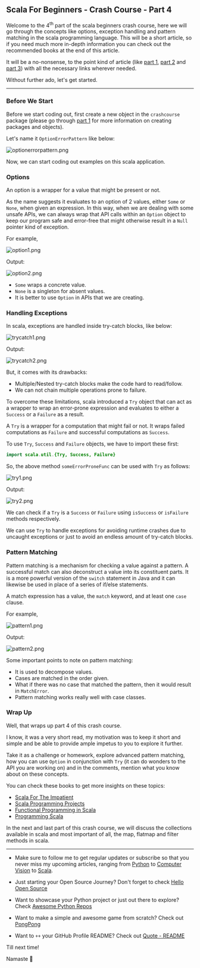 ## Scala For Beginners - Crash Course - Part 4

Welcome to the 4<sup>th</sup> part of the scala beginners crash course, here we will go through the concepts like options, exception handling and pattern matching in the scala programming language. This will be a short article, so if you need much more in-depth information you can check out the recommended books at the end of this article.

It will be a no-nonsense, to the point kind of article (like [part 1](https://chandraji.dev/scala-for-beginners-crash-course-part-1), [part 2](https://blog.codekaro.info/scala-for-beginners-crash-course-part-2) and [part 3](https://blog.codekaro.info/scala-for-beginners-crash-course-part-3)) with all the necessary links wherever needed.

Without further ado, let's get started.

---

### Before We Start

Before we start coding out, first create a new object in the `crashcourse` package (please go through [part 1](https://chandraji.dev/scala-for-beginners-crash-course-part-1) for more information on creating packages and objects).

Let's name it `OptionErrorPattern` like below:

![optionerrorpattern.png](https://cdn.hashnode.com/res/hashnode/image/upload/v1630925030021/nVd9E9gnC.png)

Now, we can start coding out examples on this scala application.

### Options

An option is a wrapper for a value that might be present or not.

As the name suggests it evaluates to an option of 2 values, either `Some` or `None`, when given an expression. In this way, when we are dealing with some unsafe APIs, we can always wrap that API calls within an `Option` object to keep our program safe and error-free that might otherwise result in a `Null` pointer kind of exception.

For example,

![option1.png](https://cdn.hashnode.com/res/hashnode/image/upload/v1630925018987/sB1uRqqay.png)

Output:

![option2.png](https://cdn.hashnode.com/res/hashnode/image/upload/v1630925042862/-nK_ZfcMc.png)

* `Some` wraps a concrete value.
* `None` is a singleton for absent values.
* It is better to use `Option` in APIs that we are creating.

### Handling Exceptions

In scala, exceptions are handled inside try-catch blocks, like below:

![trycatch1.png](https://cdn.hashnode.com/res/hashnode/image/upload/v1630925058053/hTqvEBrrBP.png)

Output:

![trycatch2.png](https://cdn.hashnode.com/res/hashnode/image/upload/v1630925069861/Esd5kD21N.png)

But, it comes with its drawbacks:

* Multiple/Nested try-catch blocks make the code hard to read/follow.
* We can not chain multiple operations prone to failure.

To overcome these limitations, scala introduced a `Try` object that can act as a wrapper to wrap an error-prone expression and evaluates to either a `Success` or a `Failure` as a result.

A `Try` is a wrapper for a computation that might fail or not. It wraps failed computations as `Failure` and successful computations as `Success`.

To use `Try`, `Success` and `Failure` objects, we have to import these first:

```java
import scala.util.{Try, Success, Failure}
```

So, the above method `someErrorProneFunc` can be used with `Try` as follows:

![try1.png](https://cdn.hashnode.com/res/hashnode/image/upload/v1630925084602/6lmVG7jIU.png)

Output:

![try2.png](https://cdn.hashnode.com/res/hashnode/image/upload/v1630925093846/jtYL6zcZR.png)

We can check if a `Try` is a `Success` or `Failure` using `isSuccess` or `isFailure` methods respectively.

We can use `Try` to handle exceptions for avoiding runtime crashes due to uncaught exceptions or just to avoid an endless amount of try-catch blocks.

### Pattern Matching

Pattern matching is a mechanism for checking a value against a pattern. A successful match can also deconstruct a value into its constituent parts. It is a more powerful version of the `switch` statement in Java and it can likewise be used in place of a series of if/else statements.

A match expression has a value, the `match` keyword, and at least one `case` clause.

For example,

![pattern1.png](https://cdn.hashnode.com/res/hashnode/image/upload/v1630925111421/1pCDtmdXV.png)

Output:

![pattern2.png](https://cdn.hashnode.com/res/hashnode/image/upload/v1630925120830/nW6vRfMZ8.png)

Some important points to note on pattern matching:

* It is used to decompose values.
* Cases are matched in the order given.
* What if there was no case that matched the pattern, then it would result in `MatchError`.
* Pattern matching works really well with case classes.

### Wrap Up

Well, that wraps up part 4 of this crash course.

I know, it was a very short read, my motivation was to keep it short and simple and be able to provide ample impetus to you to explore it further. 

Take it as a challenge or homework, explore advanced pattern matching, how you can use `Option` in conjunction with `Try` (it can do wonders to the API you are working on) and in the comments, mention what you know about on these concepts.

You can check these books to get more insights on these topics:

* [Scala For The Impatient](https://amzn.to/3C4rZ8a)
* [Scala Programming Projects](https://amzn.to/3tAluXH)
* [Functional Programming in Scala](https://amzn.to/3hnZYAw)
* [Programming Scala](https://amzn.to/3k66Lk1)

In the next and last part of this crash course, we will discuss the collections available in scala and most important of all, the map, flatmap and filter methods in scala.

---

- Make sure to follow me to get regular updates or subscribe so that you never miss my upcoming articles, ranging from [Python](https://chandraji.dev/series/python) to [Computer Vision](https://chandraji.dev/series/computer-vision) to [Scala](https://chandraji.dev/series/scala).

- Just starting your Open Source Journey? Don't forget to check [Hello Open Source](https://github.com/siddharth2016/hello-open-source)

- Want to showcase your Python project or just out there to explore? Check [Awesome Python Repos](https://github.com/siddharth2016/awesome-python-repos)

- Want to make a simple and awesome game from scratch? Check out [PongPong](https://github.com/siddharth2016/PongPong)

- Want to `++` your GitHub Profile README? Check out [Quote - README](https://github.com/marketplace/actions/quote-readme)

Till next time!

Namaste 🙏